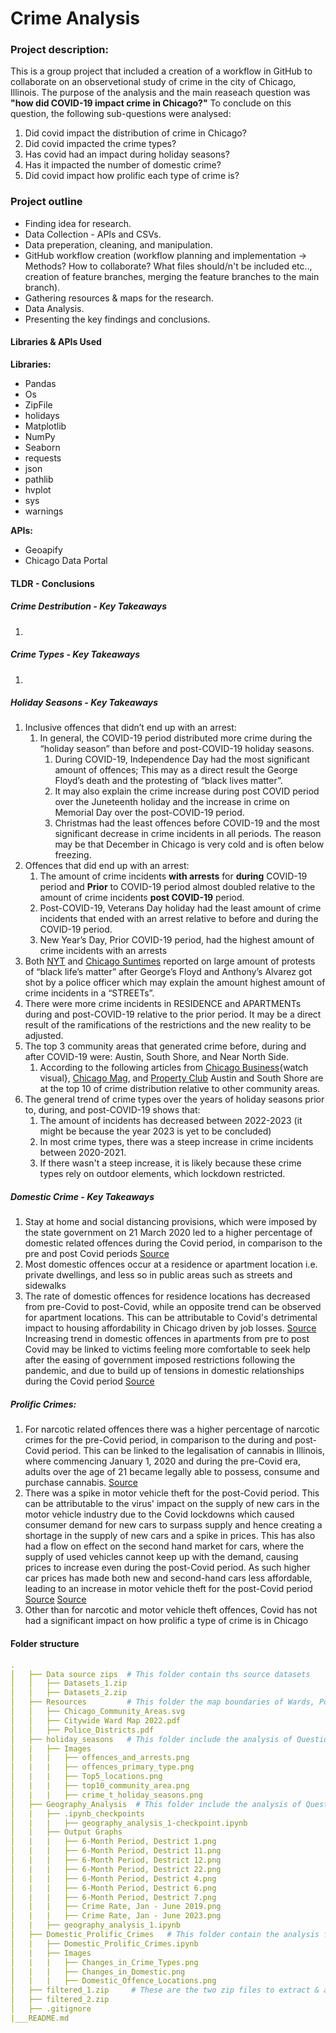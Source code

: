# Crime Analysis

### Project description:
This is a group project that included a creation of a workflow in GitHub to collaborate on an observetional study of crime in the city of Chicago, Illinois. The purpose of the analysis and the main reaseach question was **"how did COVID-19 impact crime in Chicago?"** To conclude on this question, the following sub-questions were analysed: 
1. Did covid impact the distribution of crime in Chicago?
2. Did covid impacted the crime types?
3. Has covid had an impact during holiday seasons?
4. Has it impacted the number of domestic crime?
5. Did covid impact how prolific each type of crime is? 

### Project outline
* Finding idea for research.
* Data Collection - APIs and CSVs. 
* Data preperation, cleaning, and manipulation. 
* GitHub workflow creation (workflow planning and implementation -> Methods? How to collaborate? What files should/n't be included etc.., creation of feature branches, merging the feature branches to the main branch). 
* Gathering resources & maps for the research. 
* Data Analysis. 
* Presenting the key findings and conclusions. 

#### Libraries & APIs Used
**Libraries:**
* Pandas
* Os
* ZipFile
* holidays
* Matplotlib
* NumPy 
* Seaborn 
* requests 
* json
* pathlib
* hvplot
* sys
* warnings

**APIs:**
* Geoapify
* Chicago Data Portal


#### TLDR - Conclusions
##### Crime Destribution - Key Takeaways
1. 
##### Crime Types - Key Takeaways
1. 
##### Holiday Seasons - Key Takeaways
1. Inclusive offences that didn’t end up with an arrest:
    1. In general, the COVID-19 period distributed more crime during the “holiday season” than before and post-COVID-19 holiday seasons. 
        1. During COVID-19, Independence Day had the most significant amount of offences; This may as a direct result the George Floyd’s death and the protesting of “black lives matter”.
        2. It may also explain the crime increase during post COVID period over the Juneteenth holiday and the increase in crime on Memorial Day over the post-COVID-19 period.
        3. Christmas had the least offences before COVID-19 and the most significant decrease in crime incidents in all periods. The reason may be that December in Chicago is very cold and is often below freezing. 
2. Offences that did end up with an arrest:
    1. The amount of crime incidents **with arrests** for **during** COVID-19 period and **Prior** to COVID-19 period almost doubled relative to the amount of crime incidents **post COVID-19** period.
    2. Post-COVID-19, Veterans Day holiday had the least amount of crime incidents that ended with an arrest relative to before and during the COVID-19 period.
    3. New Year’s Day, Prior COVID-19 period, had the highest amount of crime incidents with an arrests 
3. Both [NYT](https://www.nytimes.com/article/george-floyd-protests-timeline.html) and [Chicago Suntimes](https://chicago.suntimes.com/news/2021/5/25/22419345/protests-chicago-george-floyd-anniversary-black-latino-unity-racial-reckoning) reported on large amount of protests of “black life’s matter” after George’s Floyd and Anthony’s Alvarez got shot by a police officer which may explain the amount highest amount of crime incidents in a “STREETs”.
4. There were more crime incidents in RESIDENCE and APARTMENTs during and post-COVID-19 relative to the prior period. It may be a direct result of the ramifications of the restrictions and the new reality to be adjusted. 
5. The top 3 community areas that generated crime before, during and after COVID-19 were: Austin, South Shore, and Near North Side. 
    1. According to the following articles from [Chicago Business](https://www.chicagobusiness.com/crains-forum-safer-chicago/chicago-violence-problem-debate-safety-inequality#:~:text=is%20in%20crisis.%22-,Watch%20how%20the%20homicide%20rate%20changes%20over%20time,-A%20Flourish%20data){watch visual}, [Chicago Mag](https://www.chicagomag.com/city-life/july-2012/austin-chicagos-deadliest-neighborhood/), and [Property Club](https://propertyclub.nyc/article/most-dangerous-neighborhoods-in-chicago#:~:text=Austin%20is%20another%20one%20of,and%2020th%20in%20property%20crime.) Austin and South Shore are at the top 10 of crime distribution relative to other community areas.
6. The general trend of crime types over the years of holiday seasons prior to, during, and post-COVID-19 shows that:
    1. The amount of incidents has decreased between 2022-2023 (it might be because the year 2023 is yet to be concluded)
    2. In most crime types, there was a steep increase in crime incidents between 2020-2021.
    3. If there wasn't a steep increase, it is likely because these crime types rely on outdoor elements, which lockdown restricted. 
##### Domestic Crime - Key Takeaways
1. Stay at home and social distancing provisions, which were imposed by the state government on 21 March 2020 led to a higher percentage of domestic related offences during the Covid period, in comparison to the pre and post Covid periods [Source](https://www.illinois.gov/news/press-release.21288.html#:~:text=The%20order%20takes%20effect%205,of%20more%20than%2010%20people.)
2. Most domestic offences occur at a residence or apartment location  i.e. private dwellings, and less so in public areas such as streets and sidewalks
3. The rate of domestic offences for residence locations has decreased from pre-Covid to post-Covid, while an opposite trend can be observed for apartment locations. This can be attributable to Covid's detrimental impact to housing affordability in Chicago driven by job losses. [Source](https://chicago.suntimes.com/2020/4/27/21238379/covid-19-affordable-housing-chicago-rent-marisa-novara-op-ed)
 Increasing trend in domestic offences in apartments from pre to post Covid may be linked to victims feeling more comfortable to seek help after the easing of government imposed restrictions following the pandemic, and due to build up of tensions in domestic relationships during the Covid period
 [Source](https://wgntv.com/news/cover-story/shadow-pandemic-of-gender-based-violence-spurs-action-in-chicago/)
##### Prolific Crimes:
1. For narcotic related offences there was a higher percentage of narcotic crimes for the pre-Covid period, in comparison to the during and post-Covid period. This can be linked to the legalisation of cannabis in Illinois, where commencing January 1, 2020 and during the pre-Covid era, adults over the age of 21 became legally able to possess, consume and purchase cannabis.
[Source](https://www.chicago.gov/city/en/sites/cannabis-information-center/home/social-consumption.html#:~:text=Pursuant%20to%20state%20law%2C%20adults,discretion%20of%20the%20property%20owner.)
2. There was a spike in motor vehicle theft for the post-Covid period. This can be attributable to the virus' impact on the supply of new cars in the motor vehicle industry due to the Covid lockdowns which caused consumer demand for new cars to surpass supply and hence creating a shortage in the supply of new cars and a spike in prices. This has also had a flow on effect on the second hand market for cars, where the supply of used vehicles cannot keep up with the demand, causing prices to increase even during the post-Covid period. As such higher car prices has made both new and second-hand cars less affordable, leading to an increase in motor vehicle theft for the post-Covid period
[Source](https://www.chicagotribune.com/coronavirus/ct-coronavirus-chicago-auto-industry-inventory-new-cars-20201002-hbxvy3qf65espn5q4zxaevs754-story.html)
[Source](https://www.chicagotribune.com/business/ct-biz-used-car-prices-20230330-chd5cfaq2jcqzk2hnqzl4fkzca-story.html)
3. Other than for narcotic and motor vehicle theft offences, Covid has not had a significant impact on how prolific a type of crime is in Chicago

#### Folder structure
``` yml
.
│   ├── Data source zips  # This folder contain ths source datasets           
│   │   ├── Datasets_1.zip                        
│   │   ├── Datasets_2.zip 
│   ├── Resources         # This folder the map boundaries of Wards, Police destricts, and community areas          
│   │   ├── Chicago_Community_Areas.svg                       
│   │   ├── Citywide Ward Map 2022.pdf
│   │   ├── Police_Districts.pdf
│   ├── holiday_seasons   # This folder include the analysis of Question 3 and the charts images
│   |   ├── Images
│   |   |   ├── offences_and_arrests.png
│   |   |   ├── offences_primary_type.png
│   |   |   ├── Top5_locations.png
│   |   |   ├── top10_community_area.png
│   |   |   ├── crime_t_holiday_seasons.png
│   ├── Geography_Analysis  # This folder include the analysis of Question 1 & 2 and the charts images
│   |   ├── .ipynb_checkpoints
│   |   |   ├── geography_analysis_1-checkpoint.ipynb
│   |   ├── Output Graphs
│   |   |   ├── 6-Month Period, Destrict 1.png
│   |   |   ├── 6-Month Period, Destrict 11.png
│   |   |   ├── 6-Month Period, Destrict 12.png
│   |   |   ├── 6-Month Period, Destrict 22.png
│   |   |   ├── 6-Month Period, Destrict 4.png
│   |   |   ├── 6-Month Period, Destrict 6.png
│   |   |   ├── 6-Month Period, Destrict 7.png
│   |   |   ├── Crime Rate, Jan - June 2019.png
│   |   |   ├── Crime Rate, Jan - June 2023.png
│   |   ├── geography_analysis_1.ipynb
│   ├── Domestic_Prolific_Crimes   # This folder contain the analysis for Question 4 & 5 as well as the charts images
│   |   ├── Domestic_Prolific_Crimes.ipynb
│   |   ├── Images
│   |   |   ├── Changes_in_Crime_Types.png
│   |   |   ├── Changes_in_Domestic.png
│   |   |   ├── Domestic_Offence_Locations.png
│   ├── filtered_1.zip     # These are the two zip files to extract & append the clean dataset. 
│   ├── filtered_2.zip
│   ├── .gitignore            
|___README.md
``` 